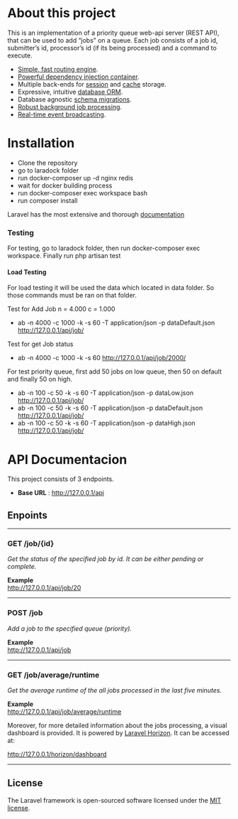 
# About this project

This is an implementation of a priority queue web-api server (REST API), that can be used to add “jobs” on a queue. Each job consists of a job id, submitter’s id, processor’s id (if its being processed) and a command to execute.

- [Simple, fast routing engine](https://laravel.com/docs/routing).
- [Powerful dependency injection container](https://laravel.com/docs/container).
- Multiple back-ends for [session](https://laravel.com/docs/session) and [cache](https://laravel.com/docs/cache) storage.
- Expressive, intuitive [database ORM](https://laravel.com/docs/eloquent).
- Database agnostic [schema migrations](https://laravel.com/docs/migrations).
- [Robust background job processing](https://laravel.com/docs/queues).
- [Real-time event broadcasting](https://laravel.com/docs/broadcasting).


# Installation

- Clone the repository
-  go to laradock folder
-  run docker-composer up -d nginx redis 
- wait for docker building process
- run docker-composer exec workspace bash
- run composer install 

Laravel has the most extensive and thorough [documentation](https://laravel.com/docs) 


### Testing
For testing, go to laradock folder, then run docker-composer exec workspace. Finally run php artisan test
#### Load Testing
For load testing it will be used the data which located in data folder. So those commands must be ran on that folder.

Test for Add Job n = 4.000 c = 1.000
- ab -n 4000 -c 1000 -k  -s 60 -T application/json -p dataDefault.json  http://127.0.0.1/api/job/

Test for get Job status
- ab -n 4000 -c 1000 -k -s 60 http://127.0.0.1/api/job/2000/

For test priority queue, first add 50 jobs on low queue, then 50 on default and finally 50 on high.
- ab -n 100 -c 50 -k  -s 60 -T application/json -p dataLow.json  http://127.0.0.1/api/job/
- ab -n 100 -c 50 -k  -s 60 -T application/json -p dataDefault.json  http://127.0.0.1/api/job/
- ab -n 100 -c 50 -k  -s 60 -T application/json -p dataHigh.json  http://127.0.0.1/api/job/

# API Documentacion
This project consists of 3 endpoints.
- **Base URL** : http://127.0.0.1/api
## **Enpoints**
--------------------------------
### GET /job/{id}
_Get the status of the specified job by id. It can be either pending or complete._ 

**Example**  
http://127.0.0.1/api/job/20

----------------------------------------
### POST /job
_Add a job to the specified queue (priority)._ 

**Example**  
http://127.0.0.1/api/job

--------------------------------------
### GET /job/average/runtime
_Get the average runtime of the all jobs processed in the last five minutes._ 

**Example**  
http://127.0.0.1/api/job/average/runtime

Moreover, for more detailed information about the jobs processing, a visual dashboard is provided. It is powered by [Laravel Horizon](https://laravel.com/docs/7.x/horizon).
It can be accessed at:

http://127.0.0.1/horizon/dashboard

----------------------------------------

## License

The Laravel framework is open-sourced software licensed under the [MIT license](https://opensource.org/licenses/MIT).
